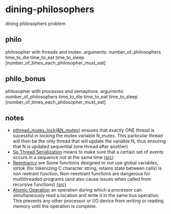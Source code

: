 # dining-philosophers
dining philosophers problem
## philo
philosopher with threads and mutex. 
arguments: number_of_philosophers time_to_die time_to_eat
time_to_sleep [number_of_times_each_philosopher_must_eat]

## philo_bonus
philosopher with processes and semaphore. 
arguments: number_of_philosophers time_to_die time_to_eat
time_to_sleep [number_of_times_each_philosopher_must_eat]

## notes
- <ins>pthread_mutex_lock(&N_mutex)</ins> ensures that exactly ONE thread is sucessful in locking the mutex variable N_mutex.
This particular thread will then be the only thread that will update the variable N, thus ensuring that N is updated sequential (one thread after another)
- <ins>So Thread Serialization</ins> means to make sure that a certain set of events occurs in a sequence not at the same time [(src)](https://stackoverflow.com/questions/14654230/what-does-it-mean-by-thread-serialization-in-c#:~:text=So%20Thread%20Serialization%20means%20to,occur%20at%20the%20same%20time.)
- <ins>Reentrancy</ins> are Some functions designed to not use global variables, strtok (for tokenizing C character string, retains state between
calls) is non reetrant function, Non-reentrant functions are dangerous for multithreaded programs (and also cause issues when called from recursive functions) [(src)](http://www.cs.jhu.edu/~phi/csf/slides/lecture-threads.pdf)
- <ins>Atomic Operation</ins> an operation during which a processor can simultaneously read a location and write it in the same bus operation. This prevents any other processor or I/O device from writing or reading memory until the operation is complete.

